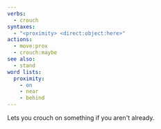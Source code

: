 ```yaml
---
verbs:
  - crouch
syntaxes:
  - "<proximity> <direct:object:here>"
actions:
  - move:prox
  - crouch:maybe
see also:
  - stand
word lists:
  proximity:
    - on
    - near
    - behind
---
```

Lets you crouch on something if you aren't already.
